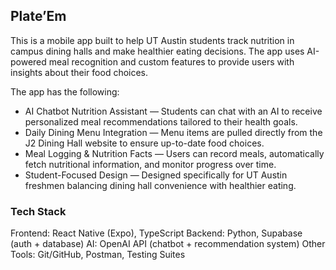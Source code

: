 ## Plate’Em 
This is a mobile app built to help UT Austin students track nutrition in campus dining halls and make healthier eating decisions. The app uses AI-powered meal recognition and custom features to provide users with insights about their food choices.

The app has the following:
- AI Chatbot Nutrition Assistant — Students can chat with an AI to receive personalized meal recommendations tailored to their health goals.
- Daily Dining Menu Integration — Menu items are pulled directly from the J2 Dining Hall website to ensure up-to-date food choices.
- Meal Logging & Nutrition Facts — Users can record meals, automatically fetch nutritional information, and monitor progress over time.
- Student-Focused Design — Designed specifically for UT Austin freshmen balancing dining hall convenience with healthier eating.


### Tech Stack
Frontend: React Native (Expo), TypeScript
Backend: Python, Supabase (auth + database)
AI: OpenAI API (chatbot + recommendation system)
Other Tools: Git/GitHub, Postman, Testing Suites

